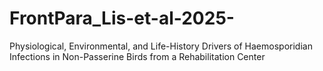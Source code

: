 # FrontPara_Lis-et-al-2025-
Physiological, Environmental, and Life-History Drivers of Haemosporidian Infections in Non-Passerine Birds from a Rehabilitation Center
